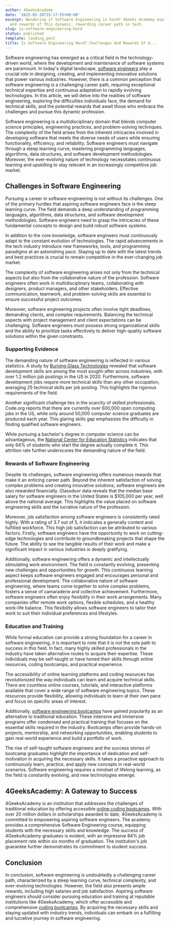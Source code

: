 ```yaml
---
author: 4GeeksAcademy
date: '2025-05-28T15:17:55+00:00'
excerpt: Wondering if Software Engineering is hard? 4Geeks Academy explores the challenges
  and rewards of this dynamic, rewarding career path in tech.
slug: is-software-engineering-hard
status: published
template: landing_post
title: Is Software Engineering Hard? Challenges And Rewards Of A...
---
```

Software engineering has emerged as a critical field in the technology-driven world, where the development and maintenance of software systems are paramount. In today's digital landscape, [software engineers](https://4geeksacademy.com/us/full-stack-developer/full-stack-developer) play a crucial role in designing, creating, and implementing innovative solutions that power various industries. However, there is a common perception that software engineering is a challenging career path, requiring exceptional technical expertise and continuous adaptation to rapidly evolving technologies. In this article, we will delve into the realities of software engineering, exploring the difficulties individuals face, the demand for technical skills, and the potential rewards that await those who embrace the challenges and pursue this dynamic profession.

Software engineering is a multidisciplinary domain that blends computer science principles, engineering practices, and problem-solving techniques. The complexity of the field arises from the inherent intricacies involved in developing software that meets the diverse needs of users while ensuring functionality, efficiency, and reliability. Software engineers must navigate through a steep learning curve, mastering programming languages, algorithms, data structures, and software development methodologies. Moreover, the ever-evolving nature of technology necessitates continuous learning and upskilling to stay relevant in an increasingly competitive job market.

## Challenges in Software Engineering 

Pursuing a career in software engineering is not without its challenges. One of the primary hurdles that aspiring software engineers face is the steep learning curve. The field demands a deep understanding of programming languages, algorithms, data structures, and software development methodologies. Software engineers need to grasp the intricacies of these fundamental concepts to design and build robust software systems.

In addition to the core knowledge, software engineers must continuously adapt to the constant evolution of technologies. The rapid advancements in the tech industry introduce new frameworks, tools, and programming paradigms at an astonishing pace. Staying up to date with the latest trends and best practices is crucial to remain competitive in the ever-changing job market.

The complexity of software engineering arises not only from the technical aspects but also from the collaborative nature of the profession. Software engineers often work in multidisciplinary teams, collaborating with designers, product managers, and other stakeholders. Effective communication, teamwork, and problem-solving skills are essential to ensure successful project outcomes.

Moreover, software engineering projects often involve tight deadlines, demanding clients, and complex requirements. Balancing the technical aspects with project management and client expectations can be challenging. Software engineers must possess strong organizational skills and the ability to prioritize tasks effectively to deliver high-quality software solutions within the given constraints.

### Supporting Evidence
 
The demanding nature of software engineering is reflected in various statistics. A study by [Burning Glass Technologies](https://lightcast.io/) revealed that software development skills are among the most sought-after across industries, with over 1.2 million job postings in the US in 2020. Furthermore, software development jobs require more technical skills than any other occupation, averaging 25 technical skills per job posting. This highlights the rigorous requirements of the field.

Another significant challenge lies in the scarcity of skilled professionals. Code.org reports that there are currently over 600,000 open computing jobs in the US, while only around 50,000 computer science graduates are produced each year. This glaring skills gap emphasizes the difficulty in finding qualified software engineers.

While pursuing a bachelor's degree in computer science can be advantageous, the [National Center for Education Statistics](https://nces.ed.gov/) indicates that only 64% of students who start the degree actually complete it. This attrition rate further underscores the demanding nature of the field.

### Rewards of Software Engineering
 
Despite its challenges, software engineering offers numerous rewards that make it an enticing career path. Beyond the inherent satisfaction of solving complex problems and creating innovative solutions, software engineers are also rewarded financially. Glassdoor data reveals that the median base salary for software engineers in the United States is $105,000 per year, well above the national average. This highlights the value placed on software engineering skills and the lucrative nature of the profession.

Moreover, job satisfaction among software engineers is consistently rated highly. With a rating of 3.7 out of 5, it indicates a generally content and fulfilled workforce. This high job satisfaction can be attributed to various factors. Firstly, software engineers have the opportunity to work on cutting-edge technologies and contribute to groundbreaking projects that shape the future. The ability to see the tangible results of their work and make a significant impact in various industries is deeply gratifying.

Additionally, software engineering offers a dynamic and intellectually stimulating work environment. The field is constantly evolving, presenting new challenges and opportunities for growth. This continuous learning aspect keeps software engineers engaged and encourages personal and professional development. The collaborative nature of software engineering, where teams come together to solve complex problems, fosters a sense of camaraderie and collective achievement.
Furthermore, software engineers often enjoy flexibility in their work arrangements. Many companies offer remote work options, flexible schedules, and a healthy work-life balance. This flexibility allows software engineers to tailor their work to suit their individual preferences and lifestyles.

### Education and Training 

While formal education can provide a strong foundation for a career in software engineering, it is important to note that it is not the sole path to success in this field. In fact, many highly skilled professionals in the industry have taken alternative routes to acquire their expertise. These individuals may be self-taught or have honed their skills through online resources, coding bootcamps, and practical experience.

The accessibility of online learning platforms and coding resources has revolutionized the way individuals can learn and acquire technical skills. There are countless online courses, tutorials, and interactive platforms available that cover a wide range of software engineering topics. These resources provide flexibility, allowing individuals to learn at their own pace and focus on specific areas of interest.

Additionally, [software engineering bootcamps](https://4geeksacademy.com/us/coding-bootcamps/software-engineer-bootcamp) have gained popularity as an alternative to traditional education. These intensive and immersive programs offer condensed and practical training that focuses on the essential skills required in the industry. Bootcamps often provide hands-on projects, mentorship, and networking opportunities, enabling students to gain real-world experience and build a portfolio of work.

The rise of self-taught software engineers and the success stories of bootcamp graduates highlight the importance of dedication and self-motivation in acquiring the necessary skills. It takes a proactive approach to continuously learn, practice, and apply new concepts in real-world scenarios. Software engineering requires a mindset of lifelong learning, as the field is constantly evolving, and new technologies emerge.

## 4GeeksAcademy: A Gateway to Success 

4GeeksAcademy is an institution that addresses the challenges of traditional education by offering accessible [online coding bootcamps](https://4geeksacademy.com/us/coding-campus/online-coding-bootcamp). With over 20 million dollars in scholarships awarded to date, 4GeeksAcademy is committed to empowering aspiring software engineers. The academy provides a comprehensive Software Engineering course, equipping students with the necessary skills and knowledge. The success of 4GeeksAcademy graduates is evident, with an impressive 84% job placement rate within six months of graduation. The institution's job guarantee further demonstrates its commitment to student success.

## Conclusion 

In conclusion, software engineering is undoubtedly a challenging career path, characterized by a steep learning curve, technical complexity, and ever-evolving technologies. However, the field also presents ample rewards, including high salaries and job satisfaction. Aspiring software engineers should consider pursuing education and training at reputable institutions like 4GeeksAcademy, which offer accessible and comprehensive [coding bootcamps](https://4geeksacademy.com/). By acquiring the necessary skills and staying updated with industry trends, individuals can embark on a fulfilling and lucrative journey in software engineering.